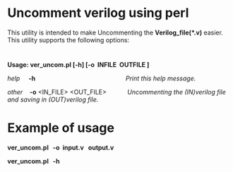 # Uncomment verilog using perl

This utility is intended to make Uncommenting the **Verilog_file(\*.v)** easier. This utility supports the following options:
#
**Usage: ver_uncom.pl [-h] [-o&nbsp; INFILE&nbsp;  OUTFILE&nbsp;]**


 *help* &nbsp;&nbsp;&nbsp;&nbsp;**-h** &nbsp;&nbsp;&nbsp;&nbsp;&nbsp;&nbsp;&nbsp;&nbsp;&nbsp;&nbsp;&nbsp;&nbsp;&nbsp;&nbsp;&nbsp;&nbsp;&nbsp;&nbsp;&nbsp;&nbsp;&nbsp;&nbsp;&nbsp;&nbsp;&nbsp;&nbsp;&nbsp;&nbsp;&nbsp;&nbsp;&nbsp;&nbsp;&nbsp;&nbsp;&nbsp;&nbsp;&nbsp;&nbsp;&nbsp;&nbsp;&nbsp;&nbsp;&nbsp;&nbsp;&nbsp;&nbsp;&nbsp;&nbsp;&nbsp;&nbsp;&nbsp;*Print this help message.*

*other* &nbsp;&nbsp;&nbsp;**-o** <IN_FILE> <OUT_FILE>&nbsp;&nbsp;&nbsp;&nbsp;&nbsp;&nbsp;&nbsp;&nbsp;&nbsp;&nbsp;&nbsp; *Uncommenting the (IN)verilog file and saving in (OUT)verilog file.*

#
# Example of usage

**ver_uncom.pl&nbsp; &nbsp;-o &nbsp;input.v&nbsp;  &nbsp;output.v**

**ver_uncom.pl&nbsp; &nbsp;-h**
